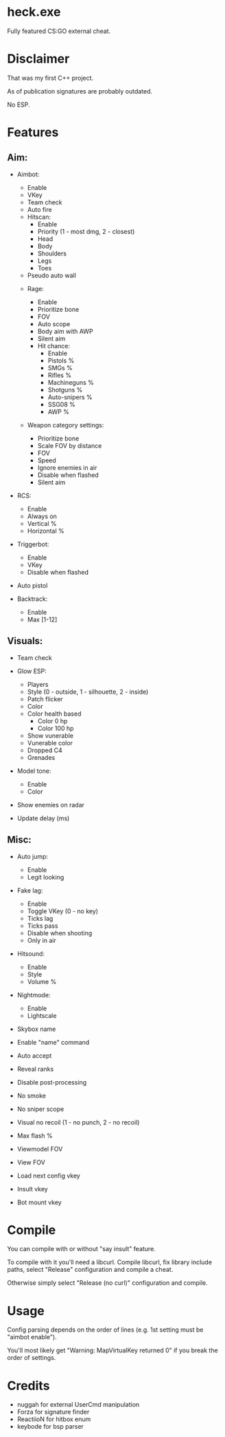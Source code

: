 # heck.exe
Fully featured CS:GO external cheat.

# Disclaimer
That was my first C++ project.

As of publication signatures are probably outdated.

No ESP.

# Features
## Aim:
* Aimbot:
	- Enable
	- VKey
	- Team check
	- Auto fire
	- Hitscan:
		- Enable
		- Priority (1 - most dmg, 2 - closest)
		- Head
		- Body
		- Shoulders
		- Legs
		- Toes
	- Pseudo auto wall
	
	* Rage:
		- Enable
		- Prioritize bone
		- FOV
		- Auto scope
		- Body aim with AWP
		- Silent aim
		- Hit chance:
			- Enable
			- Pistols %
			- SMGs %
			- Rifles %
			- Machineguns %
			- Shotguns %
			- Auto-snipers %
			- SSG08 %
			- AWP	%
			
	* Weapon category settings:
		- Prioritize bone
		- Scale FOV by distance
		- FOV
		- Speed
		- Ignore enemies in air
		- Disable when flashed
		- Silent aim

* RCS:
	- Enable
	- Always on
	- Vertical %
	- Horizontal %

* Triggerbot:
	- Enable
	- VKey
	- Disable when flashed

* Auto pistol
* Backtrack:
	- Enable
	- Max [1-12]

## Visuals:
* Team check
* Glow ESP:
	- Players
	- Style (0 - outside, 1 - silhouette, 2 - inside)
	- Patch flicker
	- Color
	- Color health based
		- Color 0 hp
		- Color 100 hp
	- Show vunerable 
	- Vunerable color
	- Dropped C4
	- Grenades

* Model tone:
	- Enable
	- Color

* Show enemies on radar
* Update delay (ms)

## Misc:
* Auto jump:
	- Enable
	- Legit looking

* Fake lag:
	- Enable
	- Toggle VKey (0 - no key)
	- Ticks lag
	- Ticks pass
	- Disable when shooting
	- Only in air
	
* Hitsound:
	- Enable
	- Style 
	- Volume %
	
* Nightmode:
	- Enable
	- Lightscale
	
* Skybox name
* Enable "name" command
* Auto accept
* Reveal ranks
* Disable post-processing
* No smoke
* No sniper scope
* Visual no recoil (1 - no punch, 2 - no recoil)
* Max flash %
* Viewmodel FOV
* View FOV
* Load next config vkey
* Insult vkey
* Bot mount vkey

# Compile
You can compile with or without "say insult" feature. 

To compile with it you'll need a libcurl. 
Compile libcurl, fix library include paths, select "Release" configuration and compile a cheat.

Otherwise simply select "Release (no curl)" configuration and compile.

# Usage
Config parsing depends on the order of lines (e.g. 1st setting must be "aimbot enable").

You'll most likely get "Warning: MapVirtualKey returned 0" if you break the order of settings.

# Credits
* nuggah for external UserCmd manipulation
* Forza for signature finder
* ReactiioN for hitbox enum
* keybode for bsp parser
